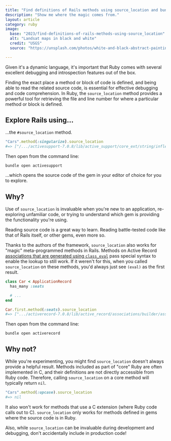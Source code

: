 ```yaml
---
title: "Find definitions of Rails methods using source_location and bundle open"
description: "Show me where the magic comes from."
layout: article
category: ruby
image:
  base: "2023/find-definitions-of-rails-methods-using-source_location"
  alt: "Landsat maps in black and white"
  credit: "USGS"
  source: "https://unsplash.com/photos/white-and-black-abstract-painting-PuLsDCBbyBM"

---  
```


Given it's a dynamic language, it's important that Ruby comes with several excellent debugging and introspection features out of the box.

Finding the exact place a method or block of code is defined, and being able to read the related source code, is essential for effective debugging and code comprehension. In Ruby, the `source_location` method provides a powerful tool for retrieving the file and line number for where a particular method or block is defined.


## Explore Rails using…

...the `#source_location` method.

```ruby
"Cars".method(:singularize).source_location
#=> ["/.../activesupport-7.0.8/lib/active_support/core_ext/string/inflections.rb", 60]
```

Then open from the command line:

```shell
bundle open activesupport
```

...which opens the source code of the gem in your editor of choice for you to explore.


## Why?

Use of `source_location` is invaluable when you're new to an application, re-exploring unfamiliar code, or trying to understand which gem is providing the functionality you're using.

Reading source code is a great way to learn. Reading battle-tested code like that of Rails itself, or other gems, even more so.

Thanks to the authors of the framework, `source_location` also works for "magic" meta-programmed methods in Rails. Methods on Active Record [associations that are generated using `class_eval`](https://github.com/rails/rails/blob/main/activerecord/lib/active_record/associations/builder/association.rb#L103) pass special syntax to enable the lookup to still work. If it weren't for this, when you called `source_location` on these methods, you'd always just see `(eval)` as the first result.

```ruby
class Car < ApplicationRecord
  has_many :seats

  # ...
end

Car.first.method(:seats).source_location
#=> [".../activerecord-7.0.8/lib/active_record/associations/builder/association.rb", 103]
```

Then open from the command line:

```shell
bundle open activerecord
```

## Why not?

While you're experimenting, you might find `source_location` doesn't always provide a helpful result. Methods included as part of "core" Ruby are often implemented in C, and their definitions are not directly accessible from Ruby code. Therefore, calling `source_location` on a core method will typically return `nil`.

```ruby
"Cars".method(:upcase).source_location
#=> nil
```

It also won't work for methods that use a C extension (where Ruby code calls out to C). `source_location` only works for methods defined in gems where the source code is in Ruby. 

Also, while `source_location` can be invaluable during development and debugging, don't accidentally include in production code!
